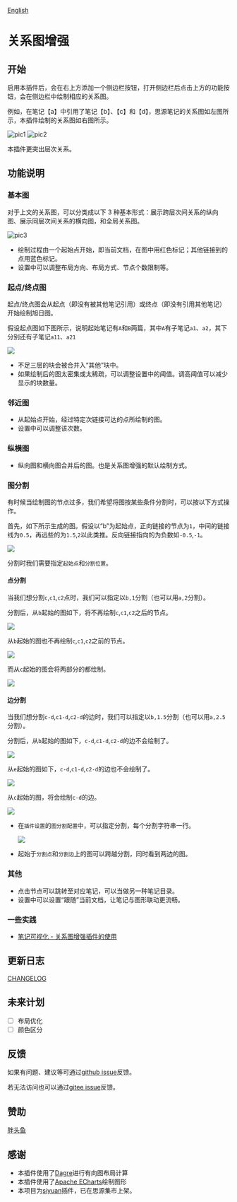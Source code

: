 [English](https://github.com/shenjinglei/siyuan-plugin-graph-enhance/blob/main/README.md)

# 关系图增强

## 开始

启用本插件后，会在右上方添加一个侧边栏按钮，打开侧边栏后点击上方的功能按钮，会在侧边栏中绘制相应的关系图。

例如，在笔记【a】中引用了笔记【b】、【c】和【d】，思源笔记的关系图如左图所示，本插件绘制的关系图如右图所示。

![pic1](https://z1.ax1x.com/2023/10/20/piFpacQ.png) ![pic2](https://z1.ax1x.com/2023/10/20/piFpN9S.png)

本插件更突出层次关系。

## 功能说明

### 基本图

对于上文的关系图，可以分类成以下 3 种基本形式：展示跨层次间关系的纵向图、展示同层次间关系的横向图，和全局关系图。

![pic3](https://z1.ax1x.com/2023/10/20/piFScyd.png)

- 绘制过程由一个起始点开始，即当前文档，在图中用红色标记；其他链接到的点用蓝色标记。
- 设置中可以调整布局方向、布局方式、节点个数限制等。

### 起点/终点图

起点/终点图会从起点（即没有被其他笔记引用）或终点（即没有引用其他笔记）开始绘制旭日图。

假设起点图如下图所示，说明起始笔记有`A`和`B`两篇，其中`A`有子笔记`a1`、`a2`，其下分别还有子笔记`a11`、`a21`

![](https://z1.ax1x.com/2023/10/27/pieiS2R.png)

- 不足三层的块会被合并入“其他”块中。
- 如果绘制后的图太密集或太稀疏，可以调整设置中的阈值。调高阈值可以减少显示的块数量。

### 邻近图

- 从起始点开始，经过特定次链接可达的点所绘制的图。
- 设置中可以调整该次数。

### 纵横图

- 纵向图和横向图合并后的图。也是关系图增强的默认绘制方式。

### 图分割

有时候当绘制图的节点过多，我们希望将图按某些条件分割时，可以按以下方式操作。

首先，如下所示生成的图。假设以“b”为起始点，正向链接的节点为`1`，中间的链接线为`0.5`，再远些的为`1.5`,`2`以此类推。反向链接指向的为负数如`-0.5`,`-1`。

![](https://z1.ax1x.com/2023/10/27/pie9fL8.png)

分割时我们需要指定`起始点`和`分割位置`。

#### 点分割

当我们想分割`c`,`c1`,`c2`点时，我们可以指定以`b,1`分割（也可以用`a,2`分割）。

分割后，从`b`起始的图如下，将不再绘制`c`,`c1`,`c2`之后的节点。

![](https://z1.ax1x.com/2023/10/27/pieCVeO.png)

从`b`起始的图也不再绘制`c`,`c1`,`c2`之前的节点。

![](https://z1.ax1x.com/2023/10/27/pieCZwD.png)

而从`c`起始的图会将两部分的都绘制。

![](https://z1.ax1x.com/2023/10/27/pieCllt.png)

#### 边分割

当我们想分割`c-d`,`c1-d`,`c2-d`的边时，我们可以指定以`b,1.5`分割（也可以用`a,2.5`分割）。

分割后，从`b`起始的图如下，`c-d`,`c1-d`,`c2-d`的边不会绘制了。

![](https://z1.ax1x.com/2023/10/27/pieCT0O.png)

从`e`起始的图如下，`c-d`,`c1-d`,`c2-d`的边也不会绘制了。

![](https://z1.ax1x.com/2023/10/27/pieCLhd.png)

从`c`起始的图，将会绘制`c-d`的边。

![](https://z1.ax1x.com/2023/10/27/pieP9HS.png)

- 在`插件设置`的`图分割配置`中，可以指定分割，每个分割字符串一行。

  ![](https://z1.ax1x.com/2023/10/27/piePMEF.png)

- 起始于`分割点`和`分割边`上的图可以跨越分割，同时看到两边的图。

### 其他

- 点击节点可以跳转至对应笔记，可以当做另一种笔记目录。
- 设置中可以设置“跟随”当前文档，让笔记与图形联动更流畅。

### 一些实践

- [笔记可视化 - 关系图增强插件的使用](https://ld246.com/article/1696579047798)

## 更新日志

[CHANGELOG](./CHANGELOG.md)

## 未来计划

- [ ] 布局优化
- [ ] 颜色区分

## 反馈

如果有问题、建议等可通过[github issue](https://github.com/shenjinglei/siyuan-plugin-graph-enhance/issues)反馈。

若无法访问也可以通过[gitee issue](https://gitee.com/shenjinglei/siyuan-plugin-graph-enhance/issues)反馈。

## 赞助

[胖头鱼](https://afdian.net/a/shenjinglei)

## 感谢

- 本插件使用了[Dagre](https://github.com/dagrejs/dagre)进行有向图布局计算
- 本插件使用了[Apache ECharts](https://echarts.apache.org/en/index.html)绘制图形
- 本项目为[siyuan](https://github.com/siyuan-note/siyuan)插件，已在思源集市上架。
